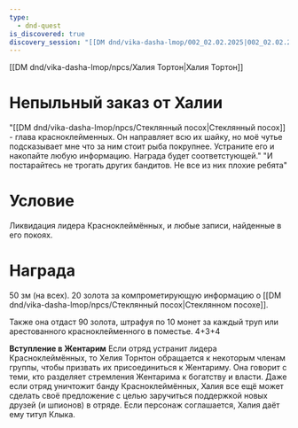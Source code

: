 ```yaml
---
type:
  - dnd-quest
is_discovered: true
discovery_session: "[[DM dnd/vika-dasha-lmop/002_02.02.2025|002_02.02.2025]]"
---
```


[[DM dnd/vika-dasha-lmop/npcs/Халия Тортон|Халия Тортон]]
# Непыльный заказ от Халии

"[[DM dnd/vika-dasha-lmop/npcs/Стеклянный посох|Стеклянный посох]] - глава красноклейменных. Он направляет всю их шайку, но моё чутье подсказывает мне что за ним стоит рыба покрупнее. Устраните его и накопайте любую информацию. Награда будет соответстующей."
"И постарайтесь не трогать других бандитов. Не все из них плохие ребята"

# Условие
Ликвидация лидера Красноклеймённых, и любые записи, найденные в его покоях. 


# Награда

50 зм (на всех). 20 золота за компрометирующую информацию о [[DM dnd/vika-dasha-lmop/npcs/Стеклянный посох|Стеклянном посохе]].

Также она отдаст 90 золота, штрафуя по 10 монет за каждый труп или арестованного красноклейменного в поместье.
4+3+4

**Вступление в Жентарим** 
Если отряд устранит лидера Красноклеймённых, то Хелия Торнтон обращается к некоторым членам группы, чтобы призвать их присоединиться к Жентариму. Она говорит с теми, кто разделяет стремления Жентарима к богатству и власти. Даже если отряд уничтожит банду Красноклеймённых, Халия все ещё может сделать своё предложение с целью заручиться поддержкой новых друзей (и шпионов) в отряде. Если персонаж соглашается, Халия даёт ему титул Клыка.